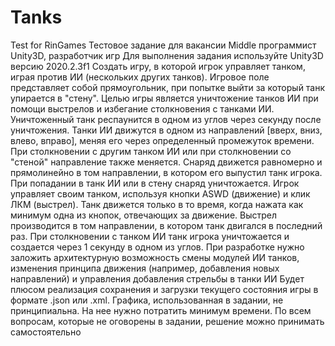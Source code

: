 # Tanks
Test for RinGames
Тестовое задание для вакансии
Middle программист Unity3D, разработчик игр
Для выполнения задания используйте Unity3D версию 2020.2.3f1
Создать игру, в которой игрок управляет танком, играя против ИИ (нескольких других танков). Игровое поле представляет собой прямоугольник, при попытке выйти за который танк упирается в "стену". Целью игры является уничтожение танков ИИ при помощи выстрелов и избегание столкновения с  танками ИИ. Уничтоженный танк респаунится в одном из углов через секунду после уничтожения.
Танки ИИ движутся в одном из направлений [вверх, вниз, влево, вправо], меняя его через определенный промежуток времени. При столкновении с другим танком ИИ или при столкновении со "стеной" направление также меняется.
Снаряд движется равномерно и прямолинейно в том направлении, в котором его выпустил танк игрока. При попадании в танк ИИ или в стену снаряд уничтожается.
Игрок управляет своим танком, используя кнопки ASWD (движение) и клик ЛКМ (выстрел). Танк движется только в то время, когда нажата как минимум одна из кнопок, отвечающих за движение. Выстрел производится в том направлении, в котором танк двигался в последний раз. При столкновении с танком ИИ танк игрока уничтожается и создается через 1 секунду в одном из углов.
При разработке нужно заложить архитектурную возможность
смены модулей ИИ танков,
изменения принципа движения (например, добавления новых направлений) и управления
добавления стрельбы в танки ИИ
Будет плюсом реализация сохранения и загрузки текущего состояния игры в формате .json или .xml.
Графика, использованная в задании, не принципиальна. На нее нужно потратить минимум времени.
По всем вопросам, которые не оговорены в  задании, решение можно принимать самостоятельно
